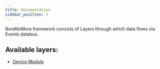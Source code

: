 ```yaml
---
title: Documentation
sidebar_position: 1
---
```


BoreNoMore framework consists of Layers through which data flows via Events databus.


## Available layers:
- [Device Module](./device)
